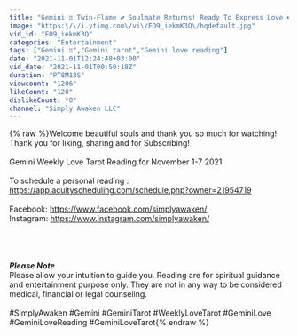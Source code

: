 ```yaml
---
title: "Gemini ♊ Twin-Flame 💕 Soulmate Returns! Ready To Express Love ❤ | Weekly Love Tarot November 1-7"
image: "https:\/\/i.ytimg.com\/vi\/EO9_iekmK3Q\/hqdefault.jpg"
vid_id: "EO9_iekmK3Q"
categories: "Entertainment"
tags: ["Gemini ♊","Gemini tarot","Gemini love reading"]
date: "2021-11-01T12:24:48+03:00"
vid_date: "2021-11-01T00:50:18Z"
duration: "PT8M13S"
viewcount: "1206"
likeCount: "120"
dislikeCount: "0"
channel: "Simply Awaken LLC"
---
```

{% raw %}Welcome beautiful souls and thank you so much for watching!<br />Thank you for liking, sharing and for Subscribing!<br /><br />Gemini Weekly Love Tarot Reading for November 1-7 2021<br /><br />To schedule a personal reading : <a rel="nofollow" target="blank" href="https://app.acuityscheduling.com/schedule.php?owner=21954719">https://app.acuityscheduling.com/schedule.php?owner=21954719</a><br /><br />Facebook: <a rel="nofollow" target="blank" href="https://www.facebook.com/simplyawaken/">https://www.facebook.com/simplyawaken/</a><br />Instagram: <a rel="nofollow" target="blank" href="https://www.instagram.com/simplyawaken/">https://www.instagram.com/simplyawaken/</a><br /><br /><br /><br /><br />***Please Note***<br />Please allow your intuition to guide you. Reading are for spiritual guidance and entertainment purpose only. They are not in any way to be considered medical, financial or legal counseling.<br /><br />#SimplyAwaken #Gemini #GeminiTarot #WeeklyLoveTarot #GeminiLove #GeminiLoveReading #GeminiLoveTarot{% endraw %}
